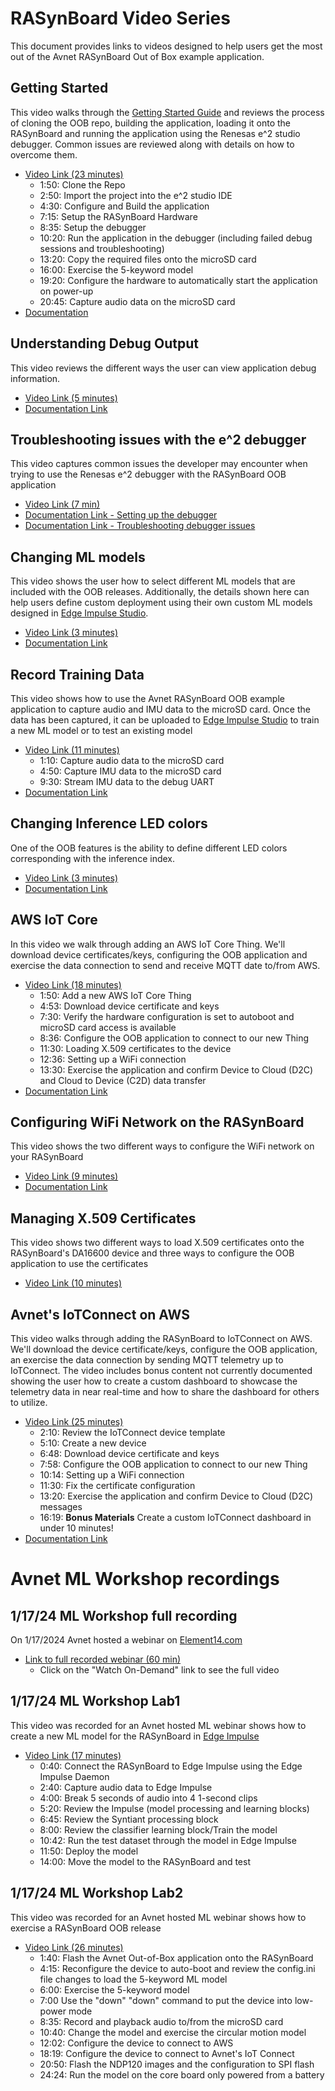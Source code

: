 # RASynBoard Video Series

This document provides links to videos designed to help users get the most out of the Avnet RASynBoard Out of Box example application.

## Getting Started
This video walks through the [Getting Started Guide](RASyBoardGettingStarted.md) and reviews the process of cloning the OOB repo, building the application, loading it onto the RASynBoard and running the application using the Renesas e^2 studio debugger.  Common issues are reviewed along with details on how to overcome them.
- [Video Link (23 minutes)](http://avnet.me/RASynGettingStartedVideo)
    - 1:50: Clone the Repo
    - 2:50: Import the project into the e^2 studio IDE
    - 4:30: Configure and Build the application
    - 7:15: Setup the RASynBoard Hardware
    - 8:35: Setup the debugger
    - 10:20: Run the application in the debugger (including failed debug sessions and troubleshooting)
    - 13:20: Copy the required files onto the microSD card 
    - 16:00: Exercise the 5-keyword model
    - 19:20: Configure the hardware to automatically start the application on power-up
    - 20:45: Capture audio data on the microSD card
- [Documentation](RASyBoardGettingStarted.md)

## Understanding Debug Output
This video reviews the different ways the user can view application debug information.  
- [Video Link (5 minutes)](http://avnet.me/RASynUnderstandingDebugVideo)
- [Documentation Link](./ApplicationUserGuide.md/#debug-print)

## Troubleshooting issues with the e^2 debugger
This video captures common issues the developer may encounter when trying to use the Renesas e^2 debugger with the RASynBoard OOB application
- [Video Link (7 min)](http://avnet.me/RASynDebuggerIssuesVideo)
- [Documentation Link - Setting up the debugger](./RASyBoardGettingStarted.md#debug-the-project)
- [Documentation Link - Troubleshooting debugger issues](./RASynTroubleshootingGuide.md#debugger-fails-to-load-the-first-time-after-building-a-new-oob-application)
 
## Changing ML models
This video shows the user how to select different ML models that are included with the OOB releases.  Additionally, the details shown here can help users define custom deployment using their own custom ML models designed in [Edge Impulse Studio](http://edgeimpulse.com).
- [Video Link (3 minutes)](http://avnet.me/RASynChangingMlModelsVideo)
- [Documentation Link](./ApplicationUserGuide.md/#ndp120-configuration)

## Record Training Data 
This video shows how to use the Avnet RASynBoard OOB example application to capture audio and IMU data to the microSD card.  Once the data has been captured, it can be uploaded to [Edge Impulse Studio](http://edgeimpulse.com) to train a new ML model or to test an existing model
- [Video Link (11 minutes)](http://avnet.me/RASynRecordingTrainingDataVideo)
    - 1:10: Capture audio data to the microSD card
    - 4:50: Capture IMU data to the microSD card
    - 9:30: Stream IMU data to the debug UART
- [Documentation Link](./ApplicationUserGuide.md/#recording-period)

## Changing Inference LED colors
One of the OOB features is the ability to define different LED colors corresponding with the inference index.  
- [Video Link (3 minutes)](http://avnet.me/RASynChangeLedColorsVideo)
- [Documentation Link](./ApplicationUserGuide.md/#led-control)

## AWS IoT Core
In this video we walk through adding an AWS IoT Core Thing.  We'll download device certificates/keys, configuring the OOB application and exercise the data connection to send and receive MQTT date to/from AWS.
- [Video Link (18 minutes)](http://avnet.me/RASynAwsIotCore)
    - 1:50: Add a new AWS IoT Core Thing 
    - 4:53: Download device certificate and keys 
    - 7:30: Verify the hardware configuration is set to autoboot and microSD card access is available 
    - 8:36: Configure the OOB application to connect to our new Thing
    - 11:30: Loading X.509 certificates to the device 
    - 12:36: Setting up a WiFi connection 
    - 13:30: Exercise the application and confirm Device to Cloud (D2C) and Cloud to Device (C2D) data transfer
- [Documentation Link](./awsIoTCore.md)

## Configuring WiFi Network on the RASynBoard
This video shows the two different ways to configure the WiFi network on your RASynBoard
- [Video Link (9 minutes)](http://avnet.me/RASynWiFi)
- [Documentation Link](./ApplicationUserGuide.md/#wifi-access-point-configuration-source)

## Managing X.509 Certificates
This video shows two different ways to load X.509 certificates onto the RASynBoard's DA16600 device and three ways to configure the OOB application to use the certificates
- [Video Link (10 minutes)](http://avnet.me/RASynCertificates)

## Avnet's IoTConnect on AWS
This video walks through adding the RASynBoard to IoTConnect on AWS.  We'll download the device certificate/keys, configure the OOB application, an exercise the data connection by sending MQTT telemetry up to IoTConnect.  The video includes bonus content not currently documented showing the user how to create a custom dashboard to showcase the telemetry data in near real-time and how to share the dashboard for others to utilize.
- [Video Link (25 minutes)](http://avnet.me/IoTConnectOnAWS)
    - 2:10: Review the IoTConnect device template
    - 5:10: Create a new device
    - 6:48: Download device certificate and keys 
    - 7:58: Configure the OOB application to connect to our new Thing
    - 10:14: Setting up a WiFi connection 
    - 11:30: Fix the certificate configuration 
    - 13:20: Exercise the application and confirm Device to Cloud (D2C) messages
    - 16:19: **Bonus Materials** Create a custom  IoTConnect dashboard in under 10 minutes!
- [Documentation Link](./IoTConnect.md)

# Avnet ML Workshop recordings

## 1/17/24 ML Workshop full recording
On 1/17/2024 Avnet hosted a webinar on [Element14.com](http://element14.com)
- [Link to full recorded webinar (60 min)](https://community.element14.com/learn/events/c/e/1695)
    - Click on the "Watch On-Demand" link to see the full video

## 1/17/24 ML Workshop Lab1
This video was recorded for an Avnet hosted ML webinar shows how to create a new ML model for the RASynBoard in [Edge Impulse](https://edgeimpulse.com)
- [Video Link (17 minutes)](http://avnet.me/RASynMlWorkshopLab1Video)
    - 0:40: Connect the RASynBoard to Edge Impulse using the Edge Impulse Daemon
    - 2:40: Capture audio data to Edge Impulse
    - 4:00: Break 5 seconds of audio into 4 1-second clips
    - 5:20: Review the Impulse (model processing and learning blocks)
    - 6:45: Review the Syntiant processing block
    - 8:00: Review the classifier learning block/Train the model
    - 10:42: Run the test dataset through the model in Edge Impulse
    - 11:50: Deploy the model
    - 14:00: Move the model to the RASynBoard and test

## 1/17/24 ML Workshop Lab2
This video was recorded for an Avnet hosted ML webinar shows how to exercise a RASynBoard OOB release
- [Video Link (26 minutes)](http://avnet.me/RASynMlWorkshopLab2Video)
    - 1:40: Flash the Avnet Out-of-Box application onto the RASynBoard
    - 4:15: Reconfigure the device to auto-boot and review the config.ini file changes to load the 5-keyword ML model
    - 6:00: Exercise the 5-keyword model
    - 7:00 Use the "down" "down" command to put the device into low-power mode
    - 8:35: Record and playback audio to/from the microSD card
    - 10:40: Change the model and exercise the circular motion model
    - 12:02: Configure the device to connect to AWS
    - 18:19: Configure the device to connect to Avnet's IoT Connect
    - 20:50: Flash the NDP120 images and the configuration to SPI flash
    - 24:24: Run the model on the core board only powered from a battery
